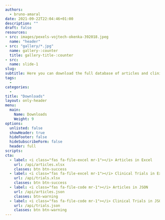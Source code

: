 ```yaml
---
authors:
  - bruno-amaral
date: 2021-09-22T22:04:46+01:00
description: ""
draft: false
resources: 
- src: images/pexels-vojtech-okenka-392018.jpeg
  name: "header"
- src: "gallery/*.jpg"
  name: gallery-:counter
  title: gallery-title-:counter
- src:
  name: slide-1
slug:
subtitle: Here you can download the full database of articles and clinical trials
tags: 
  - 
categories: 
  - 
title: "Downloads"
layout: only-header
menu:
  main:
    Name: Downloads
    Weight: 9
options:
  unlisted: false
  showHeader: true
  hideFooter: false
  hideSubscribeForm: false
  header: full
scripts:
cta:
  - label: <i class="fas fa-file-excel mr-1"></i> Articles in Excel
    url: /api/articles.xlsx
    classes: btn btn-success 
  - label: <i class="fas fa-file-excel mr-1"></i> Clinical Trials in Excel
    url: /api/trials.xlsx
    classes: btn btn-success
  - label: <i class="fas fa-file-code mr-1"></i> Articles in JSON
    url: /api/articles.json
    classes: btn-warning
  - label: <i class="fas fa-file-code mr-1"></i> Clinical Trials in JSON
    url: /api/trials.json
    classes: btn btn-warning
---
```

